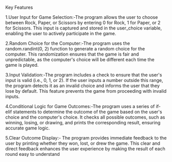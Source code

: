 Key Features

1.User Input for Game Selection:-The program allows the user to choose between Rock, Paper, or Scissors by entering 0 for Rock, 1 for Paper, or 2 for Scissors. This input is captured and stored in the user_choice variable, enabling the user to actively participate in the game.

2.Random Choice for the Computer:-The program uses the random.randint(0, 2) function to generate a random choice for the computer. This randomization ensures that the game is fair and unpredictable, as the computer's choice will be different each time the game is played.

3.Input Validation:-The program includes a check to ensure that the user's input is valid (i.e., 0, 1, or 2). If the user inputs a number outside this range, the program detects it as an invalid choice and informs the user that they lose by default. This feature prevents the game from proceeding with invalid inputs.

4.Conditional Logic for Game Outcomes:-The program uses a series of if-elif statements to determine the outcome of the game based on the user's choice and the computer's choice. It checks all possible outcomes, such as winning, losing, or drawing, and prints the corresponding result, ensuring accurate game logic.

5.Clear Outcome Display:- The program provides immediate feedback to the user by printing whether they won, lost, or drew the game. This clear and direct feedback enhances the user experience by making the result of each round easy to understand
